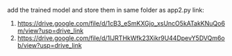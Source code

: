 add the trained model and store them in same folder as app2.py
link: 
1. https://drive.google.com/file/d/1cB3_eSmKXGjo_xsUncO5kATakKNuQo6m/view?usp=drive_link
2. https://drive.google.com/file/d/1lJRTHkWfk23Xikr9U44DpevY5DVQm6ob/view?usp=drive_link

